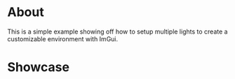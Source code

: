 # About
This is a simple example showing off how to setup multiple lights to create a customizable environment with ImGui.

# Showcase
